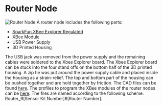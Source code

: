 # Router Node
![Router Node](Images/Router_node_with_open_housing_1.jpg)
A router node includes the following parts:
* [SparkFun XBee Explorer Regulated](https://www.sparkfun.com/products/11373)
* XBee Module
* USB Power Supply
* 3D Printed Housing

The USB jack was removed from the power supply and the remaining cables were soldered to the Xbee Explorer board. The Xbee Explorer board can be stuck into the four stand offs on the bottom half of the 3D printed housing. A zip tie was put around the power supply cable and placed inside the housing as a strain-relief. The top and bottom part of the housing can be pushed together and are hold together by friction. The CAD files can be found [here](CAD/).
The profiles to program the XBee modules of the router nodes can be [here](Xbee_Profiles/). The files are named according to the following scheme: Router_R[Sensor Kit Number]8[Router Number].

